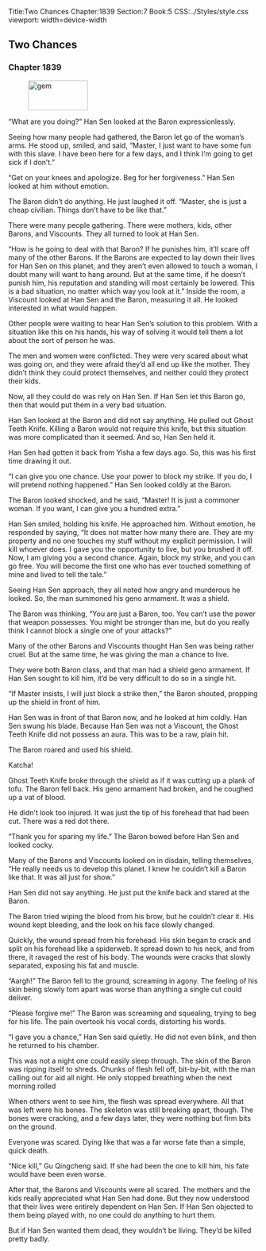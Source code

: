 Title:Two Chances 
Chapter:1839 
Section:7 
Book:5 
CSS:../Styles/style.css 
viewport: width=device-width
  
## Two Chances
### Chapter 1839 
<figure>
	<img src="../Images/gem.gif" alt="gem" id="gem" width="120" height="60" />
</figure>
  

  
  “What are you doing?” Han Sen looked at the Baron expressionlessly.

Seeing how many people had gathered, the Baron let go of the woman’s arms. He stood up, smiled, and said, “Master, I just want to have some fun with this slave. I have been here for a few days, and I think I’m going to get sick if I don’t.”

“Get on your knees and apologize. Beg for her forgiveness.” Han Sen looked at him without emotion.

The Baron didn’t do anything. He just laughed it off. “Master, she is just a cheap civilian. Things don’t have to be like that.”

There were many people gathering. There were mothers, kids, other Barons, and Viscounts. They all turned to look at Han Sen.

“How is he going to deal with that Baron? If he punishes him, it’ll scare off many of the other Barons. If the Barons are expected to lay down their lives for Han Sen on this planet, and they aren’t even allowed to touch a woman, I doubt many will want to hang around. But at the same time, if he doesn’t punish him, his reputation and standing will most certainly be lowered. This is a bad situation, no matter which way you look at it.” Inside the room, a Viscount looked at Han Sen and the Baron, measuring it all. He looked interested in what would happen.

Other people were waiting to hear Han Sen’s solution to this problem. With a situation like this on his hands, his way of solving it would tell them a lot about the sort of person he was.

The men and women were conflicted. They were very scared about what was going on, and they were afraid they’d all end up like the mother. They didn’t think they could protect themselves, and neither could they protect their kids.

Now, all they could do was rely on Han Sen. If Han Sen let this Baron go, then that would put them in a very bad situation.

Han Sen looked at the Baron and did not say anything. He pulled out Ghost Teeth Knife. Killing a Baron would not require this knife, but this situation was more complicated than it seemed. And so, Han Sen held it.

Han Sen had gotten it back from Yisha a few days ago. So, this was his first time drawing it out.

“I can give you one chance. Use your power to block my strike. If you do, I will pretend nothing happened.” Han Sen looked coldly at the Baron.

The Baron looked shocked, and he said, “Master! It is just a commoner woman. If you want, I can give you a hundred extra.”

Han Sen smiled, holding his knife. He approached him. Without emotion, he responded by saying, “It does not matter how many there are. They are my property and no one touches my stuff without my explicit permission. I will kill whoever does. I gave you the opportunity to live, but you brushed it off. Now, I am giving you a second chance. Again, block my strike, and you can go free. You will become the first one who has ever touched something of mine and lived to tell the tale.”

Seeing Han Sen approach, they all noted how angry and murderous he looked. So, the man summoned his geno armament. It was a shield.

The Baron was thinking, “You are just a Baron, too. You can’t use the power that weapon possesses. You might be stronger than me, but do you really think I cannot block a single one of your attacks?”

Many of the other Barons and Viscounts thought Han Sen was being rather cruel. But at the same time, he was giving the man a chance to live.

They were both Baron class, and that man had a shield geno armament. If Han Sen sought to kill him, it’d be very difficult to do so in a single hit.

“If Master insists, I will just block a strike then,” the Baron shouted, propping up the shield in front of him.

Han Sen was in front of that Baron now, and he looked at him coldly. Han Sen swung his blade. Because Han Sen was not a Viscount, the Ghost Teeth Knife did not possess an aura. This was to be a raw, plain hit.

The Baron roared and used his shield.

Katcha!

Ghost Teeth Knife broke through the shield as if it was cutting up a plank of tofu. The Baron fell back. His geno armament had broken, and he coughed up a vat of blood.

He didn’t look too injured. It was just the tip of his forehead that had been cut. There was a red dot there.

“Thank you for sparing my life.” The Baron bowed before Han Sen and looked cocky.

Many of the Barons and Viscounts looked on in disdain, telling themselves, “He really needs us to develop this planet. I knew he couldn’t kill a Baron like that. It was all just for show.”

Han Sen did not say anything. He just put the knife back and stared at the Baron.

The Baron tried wiping the blood from his brow, but he couldn’t clear it. His wound kept bleeding, and the look on his face slowly changed.

Quickly, the wound spread from his forehead. His skin began to crack and split on his forehead like a spiderweb. It spread down to his neck, and from there, it ravaged the rest of his body. The wounds were cracks that slowly separated, exposing his fat and muscle.

“Aargh!” The Baron fell to the ground, screaming in agony. The feeling of his skin being slowly tom apart was worse than anything a single cut could deliver.

“Please forgive me!” The Baron was screaming and squealing, trying to beg for his life. The pain overtook his vocal cords, distorting his words.

“I gave you a chance,” Han Sen said quietly. He did not even blink, and then he returned to his chamber.

This was not a night one could easily sleep through. The skin of the Baron was ripping itself to shreds. Chunks of flesh fell off, bit-by-bit, with the man calling out for aid all night. He only stopped breathing when the next morning rolled

When others went to see him, the flesh was spread everywhere. All that was left were his bones. The skeleton was still breaking apart, though. The bones were cracking, and a few days later, they were nothing but firm bits on the ground.

Everyone was scared. Dying like that was a far worse fate than a simple, quick death.

“Nice kill,” Gu Qingcheng said. If she had been the one to kill him, his fate would have been even worse.

After that, the Barons and Viscounts were all scared. The mothers and the kids really appreciated what Han Sen had done. But they now understood that their lives were entirely dependent on Han Sen. If Han Sen objected to them being played with, no one could do anything to hurt them.

But if Han Sen wanted them dead, they wouldn’t be living. They’d be killed pretty badly.
